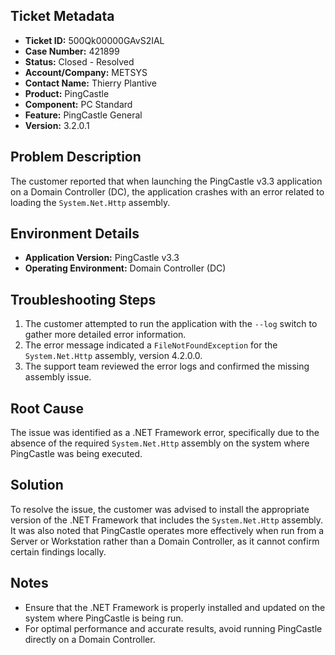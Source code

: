 ## Ticket Metadata
- **Ticket ID:** 500Qk00000GAvS2IAL
- **Case Number:** 421899
- **Status:** Closed - Resolved
- **Account/Company:** METSYS
- **Contact Name:** Thierry Plantive
- **Product:** PingCastle
- **Component:** PC Standard
- **Feature:** PingCastle General
- **Version:** 3.2.0.1

## Problem Description
The customer reported that when launching the PingCastle v3.3 application on a Domain Controller (DC), the application crashes with an error related to loading the `System.Net.Http` assembly.

## Environment Details
- **Application Version:** PingCastle v3.3
- **Operating Environment:** Domain Controller (DC)

## Troubleshooting Steps
1. The customer attempted to run the application with the `--log` switch to gather more detailed error information.
2. The error message indicated a `FileNotFoundException` for the `System.Net.Http` assembly, version 4.2.0.0.
3. The support team reviewed the error logs and confirmed the missing assembly issue.

## Root Cause
The issue was identified as a .NET Framework error, specifically due to the absence of the required `System.Net.Http` assembly on the system where PingCastle was being executed.

## Solution
To resolve the issue, the customer was advised to install the appropriate version of the .NET Framework that includes the `System.Net.Http` assembly. It was also noted that PingCastle operates more effectively when run from a Server or Workstation rather than a Domain Controller, as it cannot confirm certain findings locally.

## Notes
- Ensure that the .NET Framework is properly installed and updated on the system where PingCastle is being run.
- For optimal performance and accurate results, avoid running PingCastle directly on a Domain Controller.